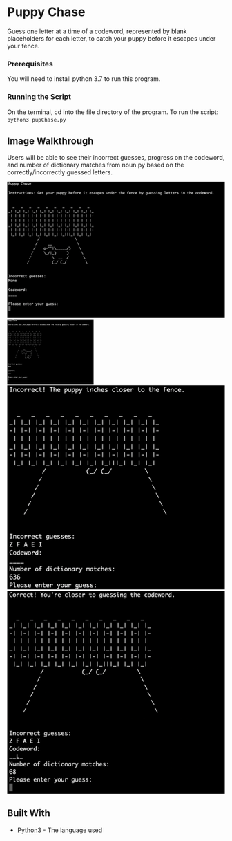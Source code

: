 # Puppy Chase

Guess one letter at a time of a codeword, represented by blank placeholders for each letter, to catch your puppy before it escapes under your fence.


### Prerequisites

You will need to install python 3.7 to run this program.

### Running the Script
On the terminal, cd into the file directory of the program.
To run the script: `python3 pupChase.py`

## Image Walkthrough 

Users will be able to see their incorrect guesses, progress on the codeword, and number of dictionary matches from noun.py based on the correctly/incorrectly guessed letters.

![puppy chase](pupChase_img1.png)
<img src="pupChase_img1.png" height="150" width="200">
![puppy chaset](pupChase_img2.png )
![puppy chase](pupChase_img3.png )

## Built With

* [Python3](https://www.python.org/downloads/release/python-370/) - The language used

